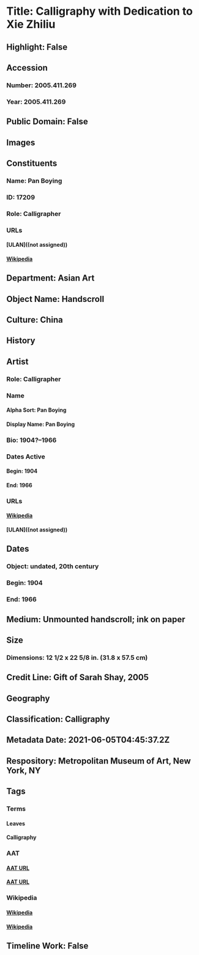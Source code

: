 # Title: Calligraphy with Dedication to Xie Zhiliu
## Highlight: False
## Accession
### Number: 2005.411.269
### Year: 2005.411.269
## Public Domain: False
## Images
## Constituents
### Name: Pan Boying
### ID: 17209
### Role: Calligrapher
### URLs
#### [ULAN]((not assigned))
#### [Wikipedia](https://www.wikidata.org/wiki/Q51884648)
## Department: Asian Art
## Object Name: Handscroll
## Culture: China
## History
## Artist
### Role: Calligrapher
### Name
#### Alpha Sort: Pan Boying
#### Display Name: Pan Boying
### Bio: 1904?–1966
### Dates Active
#### Begin: 1904
#### End: 1966
### URLs
#### [Wikipedia](https://www.wikidata.org/wiki/Q51884648)
#### [ULAN]((not assigned))
## Dates
### Object: undated, 20th century
### Begin: 1904
### End: 1966
## Medium: Unmounted handscroll; ink on paper
## Size
### Dimensions: 12 1/2 x 22 5/8 in. (31.8 x 57.5 cm)
## Credit Line: Gift of Sarah Shay, 2005
## Geography
## Classification: Calligraphy
## Metadata Date: 2021-06-05T04:45:37.2Z
## Respository: Metropolitan Museum of Art, New York, NY
## Tags
### Terms
#### Leaves
#### Calligraphy
### AAT
#### [AAT URL](http://vocab.getty.edu/page/aat/300011892)
#### [AAT URL](http://vocab.getty.edu/page/aat/300266660)
### Wikipedia
#### [Wikipedia]()
#### [Wikipedia]()
## Timeline Work: False
